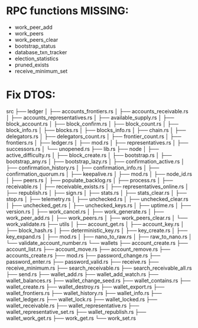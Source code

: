 # RPC functions MISSING:
- work_peer_add
- work_peers
- work_peers_clear
- bootstrap_status
- database_txn_tracker
- election_statistics
- pruned_exists
- receive_minimum_set

# Fix DTOS:
src
 ├── ledger
 │   ├── accounts_frontiers.rs
 │   ├── accounts_receivable.rs
 │   ├── accounts_representatives.rs
 │   ├── available_supply.rs
 │   ├── block_account.rs
 │   ├── block_confirm.rs
 │   ├── block_count.rs
 │   ├── block_info.rs
 │   ├── blocks.rs
 │   ├── blocks_info.rs
 │   ├── chain.rs
 │   ├── delegators.rs
 │   ├── delegators_count.rs
 │   ├── frontier_count.rs
 │   ├── frontiers.rs
 │   ├── ledger.rs
 │   ├── mod.rs
 │   ├── representatives.rs
 │   ├── successors.rs
 │   └── unopened.rs
 ├── lib.rs
 ├── node
 │   ├── active_difficulty.rs
 │   ├── block_create.rs
 │   ├── bootstrap.rs
 │   ├── bootstrap_any.rs
 │   ├── bootstrap_lazy.rs
 │   ├── confirmation_active.rs
 │   ├── confirmation_history.rs
 │   ├── confirmation_info.rs
 │   ├── confirmation_quorum.rs
 │   ├── keepalive.rs
 │   ├── mod.rs
 │   ├── node_id.rs
 │   ├── peers.rs
 │   ├── populate_backlog.rs
 │   ├── process.rs
 │   ├── receivable.rs
 │   ├── receivable_exists.rs
 │   ├── representatives_online.rs
 │   ├── republish.rs
 │   ├── sign.rs
 │   ├── stats.rs
 │   ├── stats_clear.rs
 │   ├── stop.rs
 │   ├── telemetry.rs
 │   ├── unchecked.rs
 │   ├── unchecked_clear.rs
 │   ├── unchecked_get.rs
 │   ├── unchecked_keys.rs
 │   ├── uptime.rs
 │   ├── version.rs
 │   ├── work_cancel.rs
 │   ├── work_generate.rs
 │   ├── work_peer_add.rs
 │   ├── work_peers.rs
 │   ├── work_peers_clear.rs
 │   └── work_validate.rs
 ├── utils
 │   ├── account_get.rs
 │   ├── account_key.rs
 │   ├── block_hash.rs
 │   ├── deterministic_key.rs
 │   ├── key_create.rs
 │   ├── key_expand.rs
 │   ├── mod.rs
 │   ├── nano_to_raw.rs
 │   ├── raw_to_nano.rs
 │   └── validate_account_number.rs
 └── wallets
     ├── account_create.rs
     ├── account_list.rs
     ├── account_move.rs
     ├── account_remove.rs
     ├── accounts_create.rs
     ├── mod.rs
     ├── password_change.rs
     ├── password_enter.rs
     ├── password_valid.rs
     ├── receive.rs
     ├── receive_minimum.rs
     ├── search_receivable.rs
     ├── search_receivable_all.rs
     ├── send.rs
     ├── wallet_add.rs
     ├── wallet_add_watch.rs
     ├── wallet_balances.rs
     ├── wallet_change_seed.rs
     ├── wallet_contains.rs
     ├── wallet_create.rs
     ├── wallet_destroy.rs
     ├── wallet_export.rs
     ├── wallet_frontiers.rs
     ├── wallet_history.rs
     ├── wallet_info.rs
     ├── wallet_ledger.rs
     ├── wallet_lock.rs
     ├── wallet_locked.rs
     ├── wallet_receivable.rs
     ├── wallet_representative.rs
     ├── wallet_representative_set.rs
     ├── wallet_republish.rs
     ├── wallet_work_get.rs
     ├── work_get.rs
     └── work_set.rs
